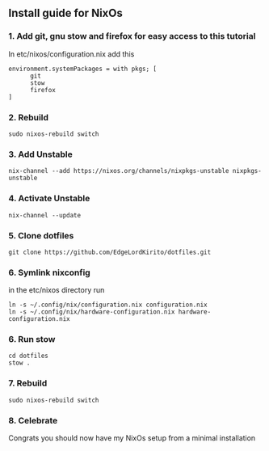 ## Install guide for NixOs  

### 1. Add git, gnu stow and firefox for easy access to this tutorial
In etc/nixos/configuration.nix add this
```
environment.systemPackages = with pkgs; [
      git
      stow
      firefox
]
```
### 2. Rebuild
```
sudo nixos-rebuild switch
```
### 3. Add Unstable
```
nix-channel --add https://nixos.org/channels/nixpkgs-unstable nixpkgs-unstable
```
### 4. Activate Unstable
```
nix-channel --update
```
### 5. Clone dotfiles
```
git clone https://github.com/EdgeLordKirito/dotfiles.git
```
### 6. Symlink nixconfig
in the etc/nixos directory run
```
ln -s ~/.config/nix/configuration.nix configuration.nix
ln -s ~/.config/nix/hardware-configuration.nix hardware-configuration.nix
```
### 6. Run stow 
```
cd dotfiles
stow .
```
### 7. Rebuild
```
sudo nixos-rebuild switch
```

### 8. Celebrate
Congrats you should now have my NixOs setup from a minimal installation
